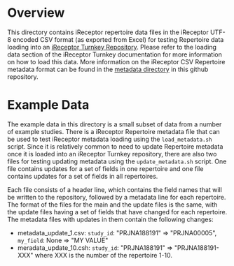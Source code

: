 # Overview 
This directory contains iReceptor repertoire data files in the iReceptor UTF-8 encoded CSV format (as exported from Excel) for testing Repertoire data loading into an [iReceptor Turnkey Repository](https://github.com/sfu-ireceptor/turnkey-service-php). Please refer to the loading data section of the iReceptor Turnkey documentation for more information on how to load this data. More information on the iReceptor CSV Repertoire metadata format can be found in the [metadata directory](../../metadata) in this github repository.

# Example Data

The example data in this directory is a small subset of data from a number of example studies. There is a iReceptor Repertoire
metadata file that can be used to test iReceptor metadata loading using the `load_metadata.sh` script. Since it is relatively common
to need to update Repertoire metadata once it is loaded into an iReceptor Turnkey repository, there are also two files for testing updating
metadata using the `update_metadata.sh` script. One file contains updates for a set of fields in one repertoire and one file contains updates for a set of fields in all repertoires. 

Each file consists of a header line, which contains the field names that will be written to the repository, followed by a metadata line for each repertoire. The format of the files for the main and the update files is the same, with the update files having a set of fields that have changed for each repertoire. The metadata files with updates in them contain the following changes:

- metadata_update_1.csv: `study_id`: "PRJNA188191" => "PRJNA00005", `my_field`: None => "MY VALUE"
- meradata_update_10.csh: `study_id`: "PRJNA188191" => "PRJNA188191-XXX" where XXX is the number of the repertoire 1-10.

